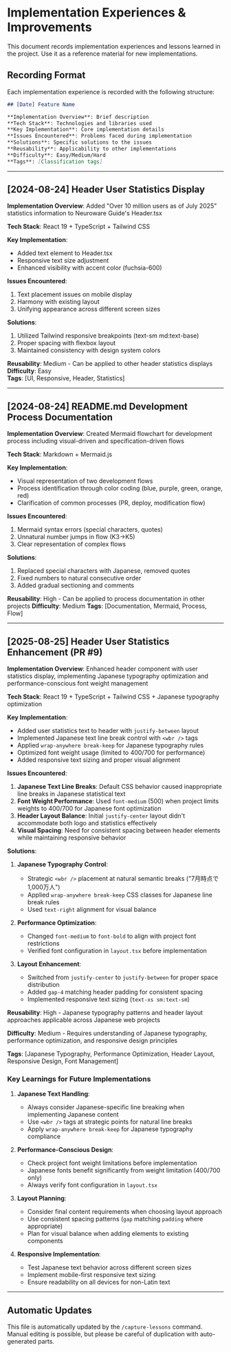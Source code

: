 # Implementation Experiences & Improvements

This document records implementation experiences and lessons learned in the project. Use it as a reference material for new implementations.

## Recording Format

Each implementation experience is recorded with the following structure:

```markdown
## [Date] Feature Name

**Implementation Overview**: Brief description
**Tech Stack**: Technologies and libraries used
**Key Implementation**: Core implementation details
**Issues Encountered**: Problems faced during implementation
**Solutions**: Specific solutions to the issues
**Reusability**: Applicability to other implementations
**Difficulty**: Easy/Medium/Hard
**Tags**: [Classification tags]
```

---

## [2024-08-24] Header User Statistics Display

**Implementation Overview**: Added "Over 10 million users as of July 2025" statistics information to Neuroware Guide's Header.tsx

**Tech Stack**: React 19 + TypeScript + Tailwind CSS

**Key Implementation**:

- Added text element to Header.tsx
- Responsive text size adjustment
- Enhanced visibility with accent color (fuchsia-600)

**Issues Encountered**:

1. Text placement issues on mobile display
2. Harmony with existing layout
3. Unifying appearance across different screen sizes

**Solutions**:

1. Utilized Tailwind responsive breakpoints (text-sm md:text-base)
2. Proper spacing with flexbox layout
3. Maintained consistency with design system colors

**Reusability**: Medium - Can be applied to other header statistics displays
**Difficulty**: Easy  
**Tags**: [UI, Responsive, Header, Statistics]

---

## [2024-08-24] README.md Development Process Documentation

**Implementation Overview**: Created Mermaid flowchart for development process including visual-driven and specification-driven flows

**Tech Stack**: Markdown + Mermaid.js

**Key Implementation**:

- Visual representation of two development flows
- Process identification through color coding (blue, purple, green, orange, red)
- Clarification of common processes (PR, deploy, modification flow)

**Issues Encountered**:

1. Mermaid syntax errors (special characters, quotes)
2. Unnatural number jumps in flow (K3→K5)
3. Clear representation of complex flows

**Solutions**:

1. Replaced special characters with Japanese, removed quotes
2. Fixed numbers to natural consecutive order
3. Added gradual sectioning and comments

**Reusability**: High - Can be applied to process documentation in other projects
**Difficulty**: Medium
**Tags**: [Documentation, Mermaid, Process, Flow]

---

## [2025-08-25] Header User Statistics Enhancement (PR #9)

**Implementation Overview**: Enhanced header component with user statistics display, implementing Japanese typography optimization and performance-conscious font weight management

**Tech Stack**: React 19 + TypeScript + Tailwind CSS + Japanese typography optimization

**Key Implementation**:

- Added user statistics text to header with `justify-between` layout
- Implemented Japanese text line break control with `<wbr />` tags
- Applied `wrap-anywhere break-keep` for Japanese typography rules
- Optimized font weight usage (limited to 400/700 for performance)
- Added responsive text sizing and proper visual alignment

**Issues Encountered**:

1. **Japanese Text Line Breaks**: Default CSS behavior caused inappropriate line breaks in Japanese statistical text
2. **Font Weight Performance**: Used `font-medium` (500) when project limits weights to 400/700 for Japanese font optimization  
3. **Header Layout Balance**: Initial `justify-center` layout didn't accommodate both logo and statistics effectively
4. **Visual Spacing**: Need for consistent spacing between header elements while maintaining responsive behavior

**Solutions**:

1. **Japanese Typography Control**:
   - Strategic `<wbr />` placement at natural semantic breaks ("7月時点で<wbr />1,000万人")
   - Applied `wrap-anywhere break-keep` CSS classes for Japanese line break rules
   - Used `text-right` alignment for visual balance

2. **Performance Optimization**:
   - Changed `font-medium` to `font-bold` to align with project font restrictions
   - Verified font configuration in `layout.tsx` before implementation

3. **Layout Enhancement**:
   - Switched from `justify-center` to `justify-between` for proper space distribution
   - Added `gap-4` matching header padding for consistent spacing
   - Implemented responsive text sizing (`text-xs sm:text-sm`)

**Reusability**: High - Japanese typography patterns and header layout approaches applicable across Japanese web projects

**Difficulty**: Medium - Requires understanding of Japanese typography, performance optimization, and responsive design principles

**Tags**: [Japanese Typography, Performance Optimization, Header Layout, Responsive Design, Font Management]

### Key Learnings for Future Implementations

1. **Japanese Text Handling**:
   - Always consider Japanese-specific line breaking when implementing Japanese content
   - Use `<wbr />` tags at strategic points for natural line breaks
   - Apply `wrap-anywhere break-keep` for Japanese typography compliance

2. **Performance-Conscious Design**:
   - Check project font weight limitations before implementation
   - Japanese fonts benefit significantly from weight limitation (400/700 only)
   - Always verify font configuration in `layout.tsx`

3. **Layout Planning**:
   - Consider final content requirements when choosing layout approach
   - Use consistent spacing patterns (`gap` matching `padding` where appropriate)
   - Plan for visual balance when adding elements to existing components

4. **Responsive Implementation**:
   - Test Japanese text behavior across different screen sizes
   - Implement mobile-first responsive text sizing
   - Ensure readability on all devices for non-Latin text

---

## Automatic Updates

This file is automatically updated by the `/capture-lessons` command. Manual editing is possible, but please be careful of duplication with auto-generated parts.
